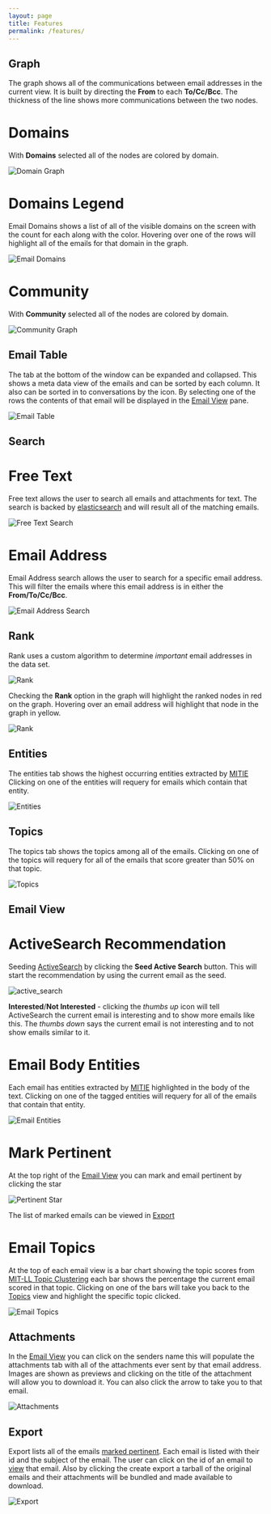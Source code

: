 ```yaml
---
layout: page
title: Features
permalink: /features/
---
```


## Graph

The graph shows all of the communications between email addresses in
the current view.  It is built by directing the **From** to each
**To/Cc/Bcc**.  The thickness of the line shows more communications
between the two nodes. 

# Domains  
With **Domains** selected all of the nodes are colored by domain.  

<img class="expandable" alt="Domain Graph" src="../img/graph_domain.png">

# Domains Legend
Email Domains shows a list of all of the visible domains on the screen
with the count for each along with the color. Hovering over one of the
rows will highlight all of the emails for that domain in the graph.   

<img class="expandable" alt="Email Domains" src="../img/email_domains_highlighted.png">


# Community

With **Community** selected all of the nodes are colored by domain.  

<img class="expandable" alt="Community Graph" src="../img/graph_community.png">

## Email Table

The tab at the bottom of the window can be expanded and collapsed.
This shows a meta data view of the emails and can be sorted by each
column. It also can be sorted in to conversations by the icon. By
selecting one of the rows the contents of that email will be displayed
in the [Email View](#email-view) pane.

<img class="expandable" alt="Email Table" src="../img/email_table_01.png">

## Search

# Free Text

Free text allows the user to search all emails and attachments for
text.  The search is backed by
[elasticsearch](http://www.elasticsearch.org) and will result all
of the matching emails.

<img class="expandable" alt="Free Text Search" src="../img/search_free_text.png">

# Email Address
Email Address search allows the user to search for a specific email
address. This will filter the emails where this email address is in
either the **From/To/Cc/Bcc**.  

<img class="expandable" alt="Email Address Search" src="../img/search_email_addr.png">

## Rank

Rank uses a custom algorithm to determine _important_ email addresses
in the data set. 

<img class="expandable" alt="Rank" src="../img/rank.png">

Checking the **Rank** option in the graph will highlight the ranked
nodes in red on the graph.  Hovering over an email address will
highlight that node in the graph in yellow.

<img class="expandable" alt="Rank" src="../img/rank_graph.png">

## Entities

The entities tab shows the highest occurring entities extracted by
[MITIE](https://github.com/mitll/MITIE) Clicking on one of the
entities will requery for emails which contain that entity.

<img class="expandable" alt="Entities" src="../img/entities.png">

## Topics

The topics tab shows the topics among all of the emails. Clicking on
one of the topics will requery for all of the emails that score
greater than 50% on that topic.


<img class="expandable" alt="Topics" src="../img/topics_tab.png">

## Email View 

# ActiveSearch Recommendation

Seeding [ActiveSearch](https://github.com/AutonlabCMU/ActiveSearch) by
clicking the **Seed Active Search** button. This will start the
recommendation by using the current email as the seed. 

<img class="expandable" alt="active_search" src="../img/activesearch.png">

**Interested**/**Not Interested** - clicking the _thumbs up_ icon will
  tell ActiveSearch the current email is interesting and to show more
  emails like this.  The _thumbs down_ says the current email is not
  interesting and to not show emails similar to it.

# Email Body Entities

Each email has entities extracted by
[MITIE](https://github.com/mitll/MITIE) highlighted in the body of the
text.  Clicking on one of the tagged entities will requery for all of
the emails that contain that entity.

<img class="expandable" alt="Email Entities" src="../img/email_entities.png">

# Mark Pertinent

At the top right of the [Email View](#email-view) you can mark and
email pertinent by clicking the star

<img class="expandable" alt="Pertinent Star" src="../img/email_star.png">

The list of marked emails can be viewed in [Export](#export)

# Email Topics

At the top of each email view is a bar chart showing the topic scores
from
[MIT-LL Topic Clustering](https://github.com/mitll/topic-clustering)
each bar shows the percentage the current email scored in that topic.
Clicking on one of the bars will take you back to the
[Topics](#topics) view and highlight the specific topic clicked.

<img class="expandable" alt="Email Topics" src="../img/email_topics.png">

## Attachments

In the [Email View](#email-view) you can click on the senders name
this will populate the attachments tab with all of the attachments
ever sent by that email address. Images are shown as previews and
clicking on the title of the attachment will allow you to download it.
You can also click the arrow to take you to that email. 

<img class="expandable" alt="Attachments" src="../img/attachments.png">

## Export

Export lists all of the emails [marked pertinent](#mark-pertinent).
Each email is listed with their id and the subject of the email.  The
user can click on the id of an email to [view](#email-view) that
email.  Also by clicking the create export a tarball of the original
emails and their attachments will be bundled and made available to download.  

<img class="expandable" alt="Export" src="../img/export.png">

